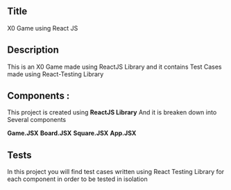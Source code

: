 ## Title
X0 Game using React JS



## Description

This is an X0 Game made using ReactJS Library and it contains Test Cases made using React-Testing Library


## Components :

This project is created using **ReactJS Library** And it is breaken down into Several components

**Game.JSX**
**Board.JSX**
**Square.JSX**
**App.JSX**




## Tests

In this project you will find test cases written using React Testing Library for each component in order to be tested in isolation
